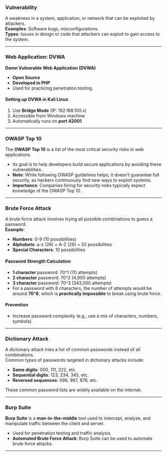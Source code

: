 ### **Vulnerability**

A weakness in a system, application, or network that can be exploited by attackers.  
**Examples**: Software bugs, misconfigurations.  
**Types**: Issues in design or code that attackers can exploit to gain access to the system.

---

### **Web Application: DVWA**

**Damn Vulnerable Web Application (DVWA)**

- **Open Source**
- **Developed in PHP**
- Used for practicing penetration testing.

#### **Setting up DVWA in Kali Linux**

1. Use **Bridge Mode** (IP: 192.168.100.x)
2. Accessible from Windows machine
3. Automatically runs on **port 42001**

---

### **OWASP Top 10**

The **OWASP Top 10** is a list of the most critical security risks in web applications.

- Its goal is to help developers build secure applications by avoiding these vulnerabilities.
- **Note**: While following OWASP guidelines helps, it doesn’t guarantee full security, as hackers continuously find new ways to exploit systems.
- **Importance**: Companies hiring for security roles typically expect knowledge of the OWASP Top 10.

---

### **Brute Force Attack**

A brute force attack involves trying all possible combinations to guess a password.  
**Example**:

- **Numbers**: 0-9 (10 possibilities)
- **Alphabets**: a-z (26) + A-Z (26) = 52 possibilities
- **Special Characters**: 10 possibilities

#### **Password Strength Calculation**

- **1 character** password: 70^1 (70 attempts)
- **2 character** password: 70^2 (4,900 attempts)
- **3 character** password: 70^3 (343,000 attempts)
- For a password with 8 characters, the number of attempts would be around **70^8**, which is **practically impossible** to break using brute force.

#### **Prevention**

- Increase password complexity (e.g., use a mix of characters, numbers, symbols).

---

### **Dictionary Attack**

A dictionary attack tries a list of common passwords instead of all combinations.  
Common types of passwords targeted in dictionary attacks include:

- **Same digits**: 000, 111, 222, etc.
- **Sequential digits**: 123, 234, 345, etc.
- **Reversed sequences**: 098, 987, 876, etc.

These common password lists are widely available on the internet.

---

### **Burp Suite**

**Burp Suite** is a **man-in-the-middle** tool used to intercept, analyze, and manipulate traffic between the client and server.

- Used for penetration testing and traffic analysis.
- **Automated Brute Force Attack**: Burp Suite can be used to automate brute force attacks.

---

